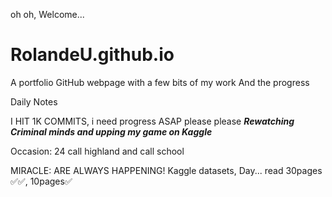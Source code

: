  oh oh, Welcome...
# RolandeU.github.io
A portfolio GitHub webpage with a few bits of my work
And the progress

Daily Notes

I HIT 1K COMMITS, i need progress ASAP please please
***Rewatching Criminal minds and upping my game on Kaggle***

Occasion: 24
call highland and call school

MIRACLE: ARE ALWAYS HAPPENING!
Kaggle datasets, Day...
read 30pages ✅✅, 10pages✅









